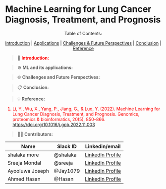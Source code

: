 # Machine Learning for Lung Cancer Diagnosis, Treatment, and Prognosis

<p align="center"> Table of Contents: </p>
<p align="center">
  <a href="#Introduction">Introduction</a> | 
  <a href="#ml-and-its-applications">Applications</a> | 
  <a href="#Challenges-and-Future-Perspectives">Challenges & Future Perspectives</a> | 
  <a href="#Conclusion">Conclusion</a> | 
  <a href="#Reference">Reference</a>
</p>



> 📝 <font color="red">  **Introduction:**

> ⚙️ **ML and its applications:**

> 🌐 **Challenges and Future Perspectives:**

> 📋 **Conclusion:**



> :bulb: **Reference:** 
1. Li, Y., Wu, X., Yang, P., Jiang, G., & Luo, Y. (2022). Machine Learning for Lung Cancer Diagnosis, Treatment, and Prognosis. Genomics, proteomics & bioinformatics, 20(5), 850–866. https://doi.org/10.1016/j.gpb.2022.11.003

> 👩‍💻 **Contributors:**

| Name      | Slack ID|Linkedin/email |
| ----------- |----------- |----------- |
| shalaka more | @shalaka | <a href="https://www.linkedin.com/in/shalaka-more-03277913b/" target="_blank">	LinkedIn Profile</a>  |
| Sreeja Mondal| @sreeja | <a href="https://linkedin.com/in/sreejamondal263/" target="_blank">	LinkedIn Profile</a> |
| Ayooluwa Joseph| @Jay1079 | <a href="https://www.markdownguide.org" target="_blank">	LinkedIn Profile</a> |
| Ahmed Hasan | @Hasan | <a href="https://www.markdownguide.org" target="_blank">	LinkedIn Profile</a> |
